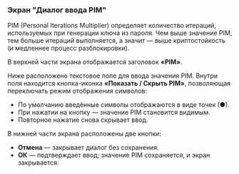 ### Экран "Диалог ввода PIM"

PIM (Personal Iterations Multiplier) определяет количество итераций, используемых при генерации ключа из пароля. Чем выше значение PIM, тем больше итераций выполняется, а значит — выше криптостойкость (и медленнее процесс разблокировки).
 
В верхней части экрана отображается заголовок **«PIM»**.

Ниже расположено текстовое поле для ввода значения PIM. Внутри поля находится кнопка-иконка **«Показать / Скрыть PIM»**, позволяющая переключать режим отображения символов:

-   По умолчанию введённые символы отображаются в виде точек (●).
-   При нажатии на кнопку — значение PIM становится видимым.
-   Повторное нажатие снова скрывает ввод.
    

В нижней части экрана расположены две кнопки:

-   **Отмена** — закрывает диалог без сохранения.
-   **ОК** — подтверждает ввод; значение PIM сохраняется, и экран закрывается.